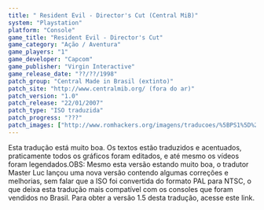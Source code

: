 ```yaml
---
title: " Resident Evil - Director's Cut (Central MiB)"
system: "Playstation"
platform: "Console"
game_title: "Resident Evil - Director's Cut"
game_category: "Ação / Aventura"
game_players: "1"
game_developer: "Capcom"
game_publisher: "Virgin Interactive"
game_release_date: "??/??/1998"
patch_group: "Central Made in Brasil (extinto)"
patch_site: "http://www.centralmib.org/ (fora do ar)"
patch_version: "1.0"
patch_release: "22/01/2007"
patch_type: "ISO traduzida"
patch_progress: "???"
patch_images: ["http://www.romhackers.org/imagens/traducoes/%5BPS1%5D%20Resident%20Evil%20-%20Director's%20Cut%20-%20Central%20MiB%20-%201.jpg","http://www.romhackers.org/imagens/traducoes/%5BPS1%5D%20Resident%20Evil%20-%20Director's%20Cut%20-%20Central%20MiB%20-%202.jpg","http://www.romhackers.org/imagens/traducoes/%5BPS1%5D%20Resident%20Evil%20-%20Director's%20Cut%20-%20Central%20MiB%20-%203.jpg"]
---
```

Esta tradução está muito boa. Os textos estão traduzidos e acentuados, praticamente todos os gráficos foram editados, e até mesmo os vídeos foram legendados.OBS: Mesmo esta versão estando muito boa, o tradutor Master Luc lançou uma nova versão contendo algumas correções e melhorias, sem falar que a ISO foi convertida do formato PAL para NTSC, o que deixa esta tradução mais compatível com os consoles que foram vendidos no Brasil. Para obter a versão 1.5 desta tradução, acesse este link.